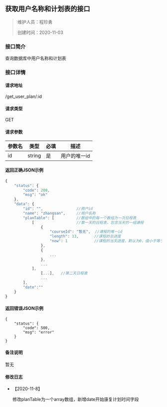 ## 获取用户名称和计划表的接口

> 维护人员：程珍勇
>
> 创建时间：2020-11-03

### 接口简介

查询数据库中用户名称和计划表

### 接口详情

#### 请求地址

/get_user_plan/:id

#### 请求类型

GET

#### 请求参数

| 参数名 | 类型   | 必填 | 描述         |
| ------ | ------ | ---- | ------------ |
| id     | string | 是   | 用户的唯一id |

#### 返回正确JSON示例

```node.js
{
	"status": {
		"code": 200,
		"msg": "ok"
	},
	"data": {
		"id": "",               //用户id
		"name": "zhangsan",     //用户名称
		"planTable": [          //数组中的每一个数组为一次日程表
			[                   //第一天的日程表，包含当天的一组课程
				{
				    "courseId": "暂无",  //课程的唯一id
				    "length": 13,       //课程的总进度
				    "now": 1            //课程的当天进度，默认为0，值小于等于总进度
				},
				{
				    ...
				},
				...
			],
		        [...],   //第二天日程表
		        ...
		],
		"date":""
	}
}
```

#### 返回错误JSON示例

```
{
	"status": {
		"code": 500,
		"msg": "error"
	}
}
```

#### 备注说明

暂无

#### 修改日志

- 【2020-11-8】

  修改planTable为一个array数组，新增date开始康复计划时间字段